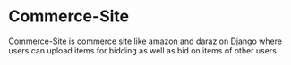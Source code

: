 # Commerce-Site
Commerce-Site is commerce site like amazon and daraz on Django where users can upload items for bidding as well as bid on items of other users 
